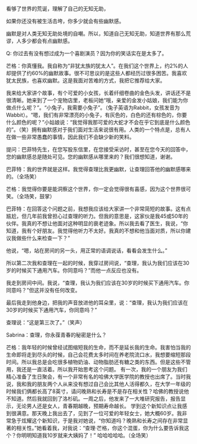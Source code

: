 看够了世界的荒诞，理解了自己的无知无助，

如果你还没有被生活击垮，你多少就会有些幽默感。



幽默是对人类无知无助处境的自嘲。所以，知道自己无知无助，知道世界有那么荒谬，人多少都会有点幽默感。



Q: 你过去有没有想过成为一个喜剧演员？因为你的笑话实在是太多了。

芒格：你真懂我。我自称为“非犹太族的犹太人”。在我们这个世界上，约2%的人却提供了约60%的幽默故事。很不可思议的是这些人都经历过很多困苦。我喜欢犹太民族，也喜欢幽默。这是我面对苦难的方式，我把它推荐给大家。

我来给大家讲个故事，有个可爱的小女孩，长着纤细卷曲的金色头发，讲话还不是很清晰。她来到了一个宠物店里，老板问她“哦，亲爱的金发小姑娘，我们能为你做点什么呢？”。“小兔子，我需要小兔子”。（兔子英语为Rabbit，女孩发音为Wabbit）。“嗯，我们有非常漂亮的小兔子，有灰色的，白色的还有棕色的，你要什么颜色的呢？”小姑娘说：“我觉得我那可爱的大蛇才不会在乎它到底是什么颜色的”。（笑）拥有幽默感对于我们面对生活来说很有用。人类的一个特点是，总有人在做一些非常愚蠢的事情，因此我们不会缺少新的笑料。



提问：巴菲特先生，在您写股东信里，在您接受采访时，甚至在您今天的回答中，您的幽默感总是随处可见。您的幽默感从哪里来的？我们很想知道，谢谢。

巴菲特：我的世界就是这样。我觉得查理比我更幽默，让查理回答他的幽默感哪来的。（全场笑）

芒格：我觉得你要是能洞察这个世界，你一定会觉得很有喜感，因为这个世界很可笑。（全场笑，鼓掌）



巴菲特：在回答这个问题之前，我想我应该给大家讲一个非常简短的故事。这有点尴尬，但几年前我曾担心过查理的听力。但我的意思是，这家伙是我45或50年的伙伴。我真的不想让他面对这种明显的衰老迹象。所以我去看了医生，我说，“你知道，我有个好朋友。我觉得他听力不太好。我真的不想和他当面对质，所以你建议我做些什么来检查一下？”

他说，“嗯，站在房间的另一头，用正常的语调说话，看看会发生什么。”

所以第二次我和查理在一起的时候，我穿过房间说，“查理，我认为我们应该在30岁的时候买下通用汽车。你同意吗？”而他一点反应也没有。

我走到房间中间。我说，“查理，我认为我们应该在30岁的时候买下通用汽车。你同意吗？”但这并没有任何改变。

最后我走到他身边，把我的声音放进他的耳朵里，说：“查理，我认为我们应该在30岁的时候买下通用汽车，你同意吗？”

查理说：“这是第三次了。”（笑声）



Sabrina：查理，你永葆青春的秘密是什么？ 

芒格：我年轻的时候曾经试图缩短我的生命，而不是延长我的生命。我害怕当我的生命即将走到尽头的时候，自己会花费太多时间在养老院流口水，我想要缩短那段时间。所以我总是会吃很多植物奶油、动物脂肪还有糖之类的东西。但是这些不管用，我还是一直活着。所以我开始思考这个问题。 有一次，我的一个朋友为我们精心准备了生日聚会，有一个非常有名的哈佛大学医学院的教授也出席了。当时我说，我和我的朋友两个人从来没有想过自己会比其他人活得都久，在大学一年级的时候我们俩都长高了8英寸，请问晚熟和长寿是不是存在相关性？哈佛的教授说他不知道。然后我就回到了洛杉矶。一周之后，他发来了一大堆研究报告，报告显示，无论男人还是女人，青春期越晚，预期寿命越长。 学到这个新知识点让我感到很满意。那天晚上我出去了，见到了一位可爱的年轻女士，她大概60岁。我非常急于炫耀这个新知识，于是我对她说，“你知道吗？晚熟和长寿之间存在非常显著的相关性。”她看着我，对我说：“查理·芒格，你这个混蛋，你为什么要告诉我这个？你明明知道我10岁就来大姨妈了！” 哈哈哈哈哈。（全场笑）

